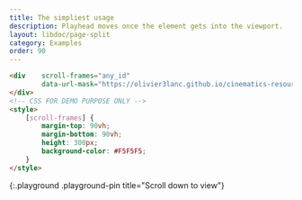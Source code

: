 ```yaml
---
title: The simpliest usage
description: Playhead moves once the element gets into the viewport.
layout: libdoc/page-split
category: Examples
order: 90
---
```


```html
<div    scroll-frames="any_id"
        data-url-mask="https://olivier3lanc.github.io/cinematics-resources/timelapse_albertville/timelapse_albertville_|1 to 120|.webp">
</div>
<!-- CSS FOR DEMO PURPOSE ONLY -->
<style>
    [scroll-frames] { 
        margin-top: 90vh;
        margin-bottom: 90vh;
        height: 300px;
        background-color: #F5F5F5;
    }
</style>
```
{:.playground .playground-pin title="Scroll down to view"}
